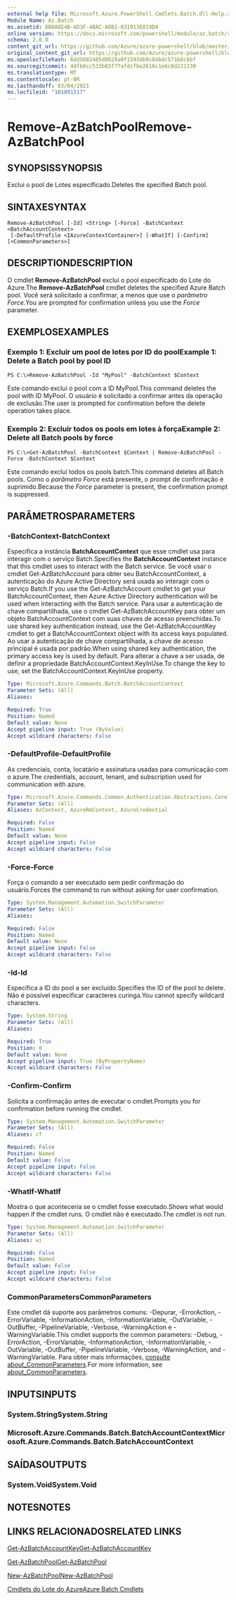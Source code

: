```yaml
---
external help file: Microsoft.Azure.PowerShell.Cmdlets.Batch.dll-Help.xml
Module Name: Az.Batch
ms.assetid: DB0A8E4B-AD3F-4BAC-A0B2-031913E019D4
online version: https://docs.microsoft.com/powershell/module/az.batch/remove-azbatchpool
schema: 2.0.0
content_git_url: https://github.com/Azure/azure-powershell/blob/master/src/Batch/Batch/help/Remove-AzBatchPool.md
original_content_git_url: https://github.com/Azure/azure-powershell/blob/master/src/Batch/Batch/help/Remove-AzBatchPool.md
ms.openlocfilehash: 6dd5082485d8028a0f1593db9c84bdc571b8c6bf
ms.sourcegitcommit: 4dfb0cc533b83f77afdcfbe2618c1e6c8d221330
ms.translationtype: MT
ms.contentlocale: pt-BR
ms.lasthandoff: 03/04/2021
ms.locfileid: "101891517"
---
```

# <span data-ttu-id="22c7e-101">Remove-AzBatchPool</span><span class="sxs-lookup"><span data-stu-id="22c7e-101">Remove-AzBatchPool</span></span>

## <span data-ttu-id="22c7e-102">SYNOPSIS</span><span class="sxs-lookup"><span data-stu-id="22c7e-102">SYNOPSIS</span></span>
<span data-ttu-id="22c7e-103">Exclui o pool de Lotes especificado.</span><span class="sxs-lookup"><span data-stu-id="22c7e-103">Deletes the specified Batch pool.</span></span>

## <span data-ttu-id="22c7e-104">SINTAXE</span><span class="sxs-lookup"><span data-stu-id="22c7e-104">SYNTAX</span></span>

```
Remove-AzBatchPool [-Id] <String> [-Force] -BatchContext <BatchAccountContext>
 [-DefaultProfile <IAzureContextContainer>] [-WhatIf] [-Confirm] [<CommonParameters>]
```

## <span data-ttu-id="22c7e-105">DESCRIPTION</span><span class="sxs-lookup"><span data-stu-id="22c7e-105">DESCRIPTION</span></span>
<span data-ttu-id="22c7e-106">O cmdlet **Remove-AzBatchPool** exclui o pool especificado do Lote do Azure.</span><span class="sxs-lookup"><span data-stu-id="22c7e-106">The **Remove-AzBatchPool** cmdlet deletes the specified Azure Batch pool.</span></span>
<span data-ttu-id="22c7e-107">Você será solicitado a confirmar, a menos que use o *parâmetro Force.*</span><span class="sxs-lookup"><span data-stu-id="22c7e-107">You are prompted for confirmation unless you use the *Force* parameter.</span></span>

## <span data-ttu-id="22c7e-108">EXEMPLOS</span><span class="sxs-lookup"><span data-stu-id="22c7e-108">EXAMPLES</span></span>

### <span data-ttu-id="22c7e-109">Exemplo 1: Excluir um pool de lotes por ID do pool</span><span class="sxs-lookup"><span data-stu-id="22c7e-109">Example 1: Delete a Batch pool by pool ID</span></span>
```
PS C:\>Remove-AzBatchPool -Id "MyPool" -BatchContext $Context
```

<span data-ttu-id="22c7e-110">Este comando exclui o pool com a ID MyPool.</span><span class="sxs-lookup"><span data-stu-id="22c7e-110">This command deletes the pool with ID MyPool.</span></span>
<span data-ttu-id="22c7e-111">O usuário é solicitado a confirmar antes da operação de exclusão.</span><span class="sxs-lookup"><span data-stu-id="22c7e-111">The user is prompted for confirmation before the delete operation takes place.</span></span>

### <span data-ttu-id="22c7e-112">Exemplo 2: Excluir todos os pools em lotes à força</span><span class="sxs-lookup"><span data-stu-id="22c7e-112">Example 2: Delete all Batch pools by force</span></span>
```
PS C:\>Get-AzBatchPool -BatchContext $Context | Remove-AzBatchPool -Force -BatchContext $Context
```

<span data-ttu-id="22c7e-113">Este comando exclui todos os pools batch.</span><span class="sxs-lookup"><span data-stu-id="22c7e-113">This command deletes all Batch pools.</span></span>
<span data-ttu-id="22c7e-114">Como o *parâmetro Force* está presente, o prompt de confirmação é suprimido.</span><span class="sxs-lookup"><span data-stu-id="22c7e-114">Because the *Force* parameter is present, the confirmation prompt is suppressed.</span></span>

## <span data-ttu-id="22c7e-115">PARÂMETROS</span><span class="sxs-lookup"><span data-stu-id="22c7e-115">PARAMETERS</span></span>

### <span data-ttu-id="22c7e-116">-BatchContext</span><span class="sxs-lookup"><span data-stu-id="22c7e-116">-BatchContext</span></span>
<span data-ttu-id="22c7e-117">Especifica a instância **BatchAccountContext** que esse cmdlet usa para interagir com o serviço Batch.</span><span class="sxs-lookup"><span data-stu-id="22c7e-117">Specifies the **BatchAccountContext** instance that this cmdlet uses to interact with the Batch service.</span></span>
<span data-ttu-id="22c7e-118">Se você usar o cmdlet Get-AzBatchAccount para obter seu BatchAccountContext, a autenticação do Azure Active Directory será usada ao interagir com o serviço Batch.</span><span class="sxs-lookup"><span data-stu-id="22c7e-118">If you use the Get-AzBatchAccount cmdlet to get your BatchAccountContext, then Azure Active Directory authentication will be used when interacting with the Batch service.</span></span> <span data-ttu-id="22c7e-119">Para usar a autenticação de chave compartilhada, use o cmdlet Get-AzBatchAccountKey para obter um objeto BatchAccountContext com suas chaves de acesso preenchidas.</span><span class="sxs-lookup"><span data-stu-id="22c7e-119">To use shared key authentication instead, use the Get-AzBatchAccountKey cmdlet to get a BatchAccountContext object with its access keys populated.</span></span> <span data-ttu-id="22c7e-120">Ao usar a autenticação de chave compartilhada, a chave de acesso principal é usada por padrão.</span><span class="sxs-lookup"><span data-stu-id="22c7e-120">When using shared key authentication, the primary access key is used by default.</span></span> <span data-ttu-id="22c7e-121">Para alterar a chave a ser usada, de definir a propriedade BatchAccountContext.KeyInUse.</span><span class="sxs-lookup"><span data-stu-id="22c7e-121">To change the key to use, set the BatchAccountContext.KeyInUse property.</span></span>

```yaml
Type: Microsoft.Azure.Commands.Batch.BatchAccountContext
Parameter Sets: (All)
Aliases:

Required: True
Position: Named
Default value: None
Accept pipeline input: True (ByValue)
Accept wildcard characters: False
```

### <span data-ttu-id="22c7e-122">-DefaultProfile</span><span class="sxs-lookup"><span data-stu-id="22c7e-122">-DefaultProfile</span></span>
<span data-ttu-id="22c7e-123">As credenciais, conta, locatário e assinatura usadas para comunicação com o azure.</span><span class="sxs-lookup"><span data-stu-id="22c7e-123">The credentials, account, tenant, and subscription used for communication with azure.</span></span>

```yaml
Type: Microsoft.Azure.Commands.Common.Authentication.Abstractions.Core.IAzureContextContainer
Parameter Sets: (All)
Aliases: AzContext, AzureRmContext, AzureCredential

Required: False
Position: Named
Default value: None
Accept pipeline input: False
Accept wildcard characters: False
```

### <span data-ttu-id="22c7e-124">-Force</span><span class="sxs-lookup"><span data-stu-id="22c7e-124">-Force</span></span>
<span data-ttu-id="22c7e-125">Força o comando a ser executado sem pedir confirmação do usuário.</span><span class="sxs-lookup"><span data-stu-id="22c7e-125">Forces the command to run without asking for user confirmation.</span></span>

```yaml
Type: System.Management.Automation.SwitchParameter
Parameter Sets: (All)
Aliases:

Required: False
Position: Named
Default value: None
Accept pipeline input: False
Accept wildcard characters: False
```

### <span data-ttu-id="22c7e-126">-Id</span><span class="sxs-lookup"><span data-stu-id="22c7e-126">-Id</span></span>
<span data-ttu-id="22c7e-127">Especifica a ID do pool a ser excluído.</span><span class="sxs-lookup"><span data-stu-id="22c7e-127">Specifies the ID of the pool to delete.</span></span>
<span data-ttu-id="22c7e-128">Não é possível especificar caracteres curinga.</span><span class="sxs-lookup"><span data-stu-id="22c7e-128">You cannot specify wildcard characters.</span></span>

```yaml
Type: System.String
Parameter Sets: (All)
Aliases:

Required: True
Position: 0
Default value: None
Accept pipeline input: True (ByPropertyName)
Accept wildcard characters: False
```

### <span data-ttu-id="22c7e-129">-Confirm</span><span class="sxs-lookup"><span data-stu-id="22c7e-129">-Confirm</span></span>
<span data-ttu-id="22c7e-130">Solicita a confirmação antes de executar o cmdlet.</span><span class="sxs-lookup"><span data-stu-id="22c7e-130">Prompts you for confirmation before running the cmdlet.</span></span>

```yaml
Type: System.Management.Automation.SwitchParameter
Parameter Sets: (All)
Aliases: cf

Required: False
Position: Named
Default value: False
Accept pipeline input: False
Accept wildcard characters: False
```

### <span data-ttu-id="22c7e-131">-WhatIf</span><span class="sxs-lookup"><span data-stu-id="22c7e-131">-WhatIf</span></span>
<span data-ttu-id="22c7e-132">Mostra o que aconteceria se o cmdlet fosse executado.</span><span class="sxs-lookup"><span data-stu-id="22c7e-132">Shows what would happen if the cmdlet runs.</span></span>
<span data-ttu-id="22c7e-133">O cmdlet não é executado.</span><span class="sxs-lookup"><span data-stu-id="22c7e-133">The cmdlet is not run.</span></span>

```yaml
Type: System.Management.Automation.SwitchParameter
Parameter Sets: (All)
Aliases: wi

Required: False
Position: Named
Default value: False
Accept pipeline input: False
Accept wildcard characters: False
```

### <span data-ttu-id="22c7e-134">CommonParameters</span><span class="sxs-lookup"><span data-stu-id="22c7e-134">CommonParameters</span></span>
<span data-ttu-id="22c7e-135">Este cmdlet dá suporte aos parâmetros comuns: -Depurar, -ErrorAction, -ErrorVariable, -InformationAction, -InformationVariable, -OutVariable, -OutBuffer, -PipelineVariable, -Verbose, -WarningAction e -WarningVariable.</span><span class="sxs-lookup"><span data-stu-id="22c7e-135">This cmdlet supports the common parameters: -Debug, -ErrorAction, -ErrorVariable, -InformationAction, -InformationVariable, -OutVariable, -OutBuffer, -PipelineVariable, -Verbose, -WarningAction, and -WarningVariable.</span></span> <span data-ttu-id="22c7e-136">Para obter mais informações, [consulte about_CommonParameters](http://go.microsoft.com/fwlink/?LinkID=113216).</span><span class="sxs-lookup"><span data-stu-id="22c7e-136">For more information, see [about_CommonParameters](http://go.microsoft.com/fwlink/?LinkID=113216).</span></span>

## <span data-ttu-id="22c7e-137">INPUTS</span><span class="sxs-lookup"><span data-stu-id="22c7e-137">INPUTS</span></span>

### <span data-ttu-id="22c7e-138">System.String</span><span class="sxs-lookup"><span data-stu-id="22c7e-138">System.String</span></span>

### <span data-ttu-id="22c7e-139">Microsoft.Azure.Commands.Batch.BatchAccountContext</span><span class="sxs-lookup"><span data-stu-id="22c7e-139">Microsoft.Azure.Commands.Batch.BatchAccountContext</span></span>

## <span data-ttu-id="22c7e-140">SAÍDAS</span><span class="sxs-lookup"><span data-stu-id="22c7e-140">OUTPUTS</span></span>

### <span data-ttu-id="22c7e-141">System.Void</span><span class="sxs-lookup"><span data-stu-id="22c7e-141">System.Void</span></span>

## <span data-ttu-id="22c7e-142">NOTES</span><span class="sxs-lookup"><span data-stu-id="22c7e-142">NOTES</span></span>

## <span data-ttu-id="22c7e-143">LINKS RELACIONADOS</span><span class="sxs-lookup"><span data-stu-id="22c7e-143">RELATED LINKS</span></span>

[<span data-ttu-id="22c7e-144">Get-AzBatchAccountKey</span><span class="sxs-lookup"><span data-stu-id="22c7e-144">Get-AzBatchAccountKey</span></span>](./Get-AzBatchAccountKey.md)

[<span data-ttu-id="22c7e-145">Get-AzBatchPool</span><span class="sxs-lookup"><span data-stu-id="22c7e-145">Get-AzBatchPool</span></span>](./Get-AzBatchPool.md)

[<span data-ttu-id="22c7e-146">New-AzBatchPool</span><span class="sxs-lookup"><span data-stu-id="22c7e-146">New-AzBatchPool</span></span>](./New-AzBatchPool.md)

[<span data-ttu-id="22c7e-147">Cmdlets do Lote do Azure</span><span class="sxs-lookup"><span data-stu-id="22c7e-147">Azure Batch Cmdlets</span></span>](/powershell/module/Az.Batch/)
